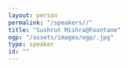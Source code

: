 ```yaml
---
layout: person
permalink: "/speakers//"
title: "Sushrut Mishra@Fountane"
ogp: "/assets/images/ogp/.jpg"
type: speaker
id: ""
---
```

